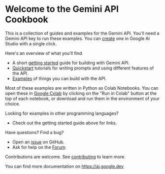 # Welcome to the Gemini API Cookbook

This is a collection of guides and examples for the Gemini API. You'll need a Gemini API key to run these examples. You can [create](https://aistudio.google.com/app/apikey) one in Google AI Studio with a single click.

Here's an overview of what you'll find.
* A short [getting started](https://github.com/google-gemini/gemini-api-cookbook/blob/main/Getting_started.md) guide for building with Gemini API.
* [Quickstart](https://github.com/google-gemini/gemini-api-cookbook/tree/main/quickstarts) tutorials for writing prompts and using different features of the API.
* [Examples](https://github.com/google-gemini/gemini-api-cookbook/tree/main/examples) of things you can build with the API.

Most of these examples are written in Python as Colab Notebooks. You can open these in [Google Colab](https://colab.research.google.com/) by clicking on the "Run in Colab" button at the top of each notebook, or download and run them in the environment of your choice.

Looking for examples in other programming languages?
* Check out the getting started guide above for links.

Have questions? Find a bug?
* Open an [issue](https://github.com/google-gemini/gemini-api-cookbook/issues) on GitHub.
* Ask for help on the [Forum](https://discuss.ai.google.dev).

Contributions are welcome. See [contributing](https://github.com/google-gemini/gemini-api-cookbook/blob/main/CONTRIBUTING.md) to learn more.

You can find more documentation on https://ai.google.dev
